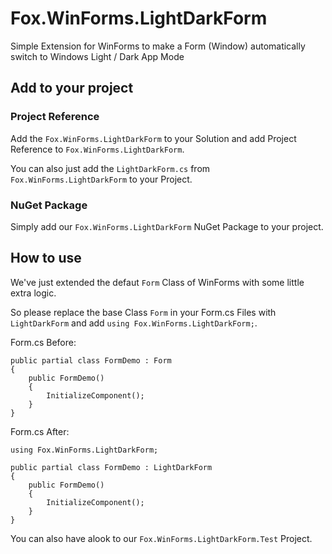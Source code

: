 # Fox.WinForms.LightDarkForm
Simple Extension for WinForms to make a Form (Window) automatically switch to Windows Light / Dark App Mode

## Add to your project

### Project Reference
Add the `Fox.WinForms.LightDarkForm` to your Solution and add Project Reference to `Fox.WinForms.LightDarkForm`.

You can also just add the `LightDarkForm.cs` from `Fox.WinForms.LightDarkForm` to your Project.

### NuGet Package
Simply add our `Fox.WinForms.LightDarkForm` NuGet Package to your project.

## How to use
We've just extended the defaut `Form` Class of WinForms with some little extra logic.

So please replace the base Class `Form` in your Form.cs Files with `LightDarkForm` and add `using Fox.WinForms.LightDarkForm;`.

Form.cs Before:
```
public partial class FormDemo : Form
{
    public FormDemo()
    {
        InitializeComponent();
    }
}
```

Form.cs After:
```
using Fox.WinForms.LightDarkForm;

public partial class FormDemo : LightDarkForm
{
    public FormDemo()
    {
        InitializeComponent();
    }
}
```

You can also have alook to our `Fox.WinForms.LightDarkForm.Test` Project.
